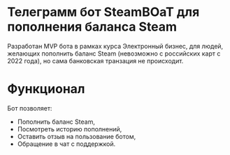 # Телеграмм бот SteamBOaT для пополнения баланса Steam
Разработан MVP бота в рамках курса Электронный бизнес, для людей, желающих пополнить баланс Steam (невозможно с российских карт с 2022 года), но сама банковская транзация не происходит.
# Функционал
Бот позволяет:
* Пополнить баланс Steam,
* Посмотреть историю пополнений,
* Оставить отзыв на пользование ботом,
* Обращение в чат с поддержкой.
